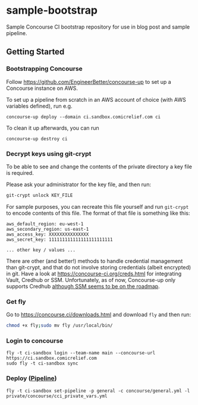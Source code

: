 # sample-bootstrap
Sample Concourse CI bootstrap repository for use in blog post and sample pipeline.


## Getting Started


### Bootstrapping Concourse

Follow https://github.com/EngineerBetter/concourse-up to set up a Concourse instance on AWS.

To set up a pipeline from scratch in an AWS account of choice (with AWS variables defined), run e.g.

```
concourse-up deploy --domain ci.sandbox.comicrelief.com ci
```

To clean it up afterwards, you can run

```
concourse-up destroy ci
```

### Decrypt keys using git-crypt

To be able to see and change the contents of the private directory a key file is required.

Please ask your administrator for the key file, and then run:

```bash
git-crypt unlock KEY_FILE
```

For sample purposes, you can recreate this file yourself and run `git-crypt` to encode contents of this file. The format of that file is something like this:

```
aws_default_region: eu-west-1
aws_secondary_region: us-east-1
aws_access_key: XXXXXXXXXXXXXXX
aws_secret_key: 111111111111111111111111

... other key / values ...
```

There are other (and better!) methods to handle credential management than git-crypt, and that do not involve storing credentials (albeit encrypted) in git. Have a look at https://concourse-ci.org/creds.html for integrating Vault, Credhub or SSM. Unfortunately, as of now, Concourse-up only supports Credhub [although SSM seems to be on the roadmap](https://github.com/EngineerBetter/concourse-up/issues/46).

### Get fly

Go to https://concourse.ci/downloads.html and download `fly` and then run:
```bash
chmod +x fly;sudo mv fly /usr/local/bin/ 
```

### Login to concourse

```
fly -t ci-sandbox login --team-name main --concourse-url https://ci.sandbox.comicrelief.com
sudo fly -t ci-sandbox sync
```

### Deploy ([Pipeline](https://ci.sandbox.comicrelief.com/teams/main/pipelines/general))

```
fly -t ci-sandbox set-pipeline -p general -c concourse/general.yml -l private/concourse/cci_private_vars.yml
```